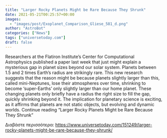 ```yaml
---
title: "Larger Rocky Planets Might be Rare Because They Shrunk"
date: 2021-05-21T00:25:57+00:00
images:
  - "images/post/Exoplanet_Comparison_Gliese_581_d.png"
author: "AstroBot"
categories: ["News"]
tags: ["universetoday.com"]
draft: false
---
```


Researchers at the Flatiron Institute’s Center for Computational Astrophysics published a paper last week that just might explain a mysterious gap in planet sizes beyond our solar system. Planets between 1.5 and 2 times Earth’s radius are strikingly rare. This new research suggests that the reason might be because planets slightly larger than this, called mini-Neptunes, lose their atmospheres over time, shrinking to become ‘super-Earths’ only slightly larger than our home planet. These changing planets only briefly have a radius the right size to fill the gap, quickly shrinking beyond it. The implication for planetary science is exciting, as it affirms that planets are not static objects, but evolving and dynamic worlds. Continue reading “Larger Rocky Planets Might be Rare Because They Shrunk” 

Διαβάστε περισσότερα: https://www.universetoday.com/151249/larger-rocky-planets-might-be-rare-because-they-shrunk/
